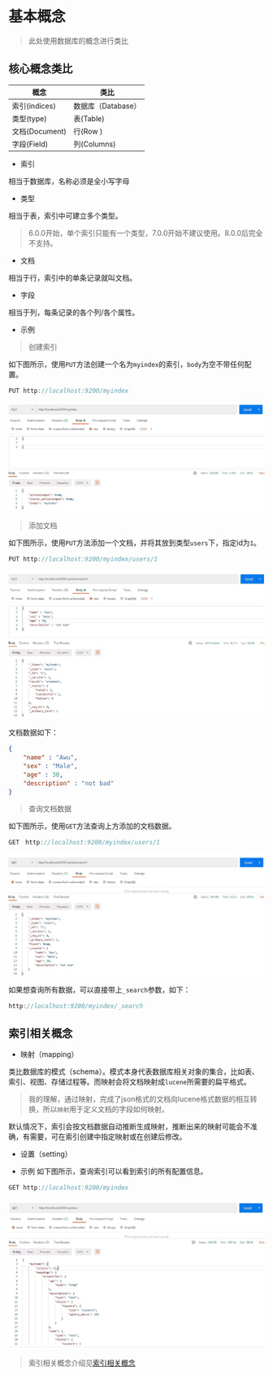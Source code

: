 # 基本概念

> 此处使用数据库的概念进行类比

## 核心概念类比

| 概念 | 类比 |
| ---- | ---- |
| 索引(indices) | 数据库（Database）|
| 类型(type) | 表(Table) |
| 文档(Document) | 行(Row )|
| 字段(Field) | 列(Columns) |

- 索引

相当于数据库，名称必须是全小写字母

- 类型

相当于表，索引中可建立多个类型。

> 6.0.0开始，单个索引只能有一个类型，7.0.0开始不建议使用。8.0.0后完全不支持。

- 文档

相当于行，索引中的单条记录就叫文档。

- 字段

相当于列，每条记录的各个列/各个属性。

- 示例

> 创建索引

如下图所示，使用`PUT`方法创建一个名为`myindex`的索引，`body`为空不带任何配置。

```java
PUT http://localhost:9200/myindex
```

![创建索引](./assets/createindex.jpg)

> 添加文档

如下图所示，使用`PUT`方法添加一个文档，并将其放到类型`users`下，指定id为`1`。

```java
PUT http://localhost:9200/myindex/users/1
```

![创建文档](./assets/createdocument.jpg)

文档数据如下：

```json
{
    "name" : "Awu",
    "sex" : "Male",
    "age" : 30,
    "description" : "not bad"
}
```

> 查询文档数据

如下图所示，使用`GET`方法查询上方添加的文档数据。

```java
GET　http://localhost:9200/myindex/users/1
```

![查询文档](./assets/getdocument.jpg)

如果想查询所有数据，可以直接带上`_search`参数，如下：

```java
http://localhost:9200/myindex/_search
```

## 索引相关概念

- 映射（mapping）

类比数据库的模式（schema）。模式本身代表数据库相关对象的集合，比如表、索引、视图、存储过程等。而映射会将文档映射成`lucene`所需要的扁平格式。

> 我的理解，通过映射，完成了json格式的文档向lucene格式数据的相互转换，所以`映射`用于定义文档的字段如何映射。

默认情况下，索引会按文档数据自动推断生成映射，推断出来的映射可能会不准确，有需要，可在索引创建中指定映射或在创建后修改。

- 设置（setting）



- 示例
如下图所示，查询索引可以看到索引的所有配置信息。

```java
GET http://localhost:9200/myindex
```

![映射](./assets/mapping.jpg)

> 索引相关概念介绍见[索引相关概念](/notes/index_contents)